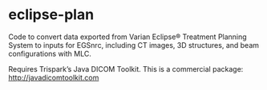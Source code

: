eclipse-plan
============

Code to convert data exported from Varian Eclipse® Treatment Planning System to inputs for EGSnrc, including CT images, 3D structures, and beam configurations with MLC. 

Requires Trispark’s Java DICOM Toolkit. This is a commercial package: http://javadicomtoolkit.com
